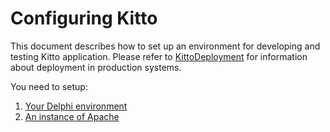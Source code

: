 # Configuring Kitto #

This document describes how to set up an environment for developing and testing Kitto application. Please refer to [KittoDeployment](KittoDeployment.md) for information about deployment in production systems.

You need to setup:

  1. [Your Delphi environment](KittoConfigurationDelphi.md)
  1. [An instance of Apache](KittoConfigurationApache.md)
